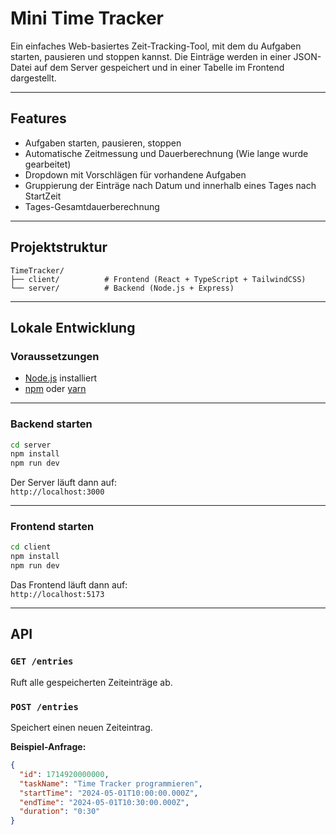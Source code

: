 #  Mini Time Tracker

Ein einfaches Web-basiertes Zeit-Tracking-Tool, mit dem du Aufgaben starten, pausieren und stoppen kannst. Die Einträge werden in einer JSON-Datei auf dem Server gespeichert und in einer Tabelle im Frontend dargestellt.

---

## Features

- Aufgaben starten, pausieren, stoppen
- Automatische Zeitmessung und Dauerberechnung (Wie lange wurde gearbeitet)
- Dropdown mit Vorschlägen für vorhandene Aufgaben
- Gruppierung der Einträge nach Datum und innerhalb eines Tages nach StartZeit
- Tages-Gesamtdauerberechnung

---

## Projektstruktur

```
TimeTracker/
├── client/          # Frontend (React + TypeScript + TailwindCSS)
└── server/          # Backend (Node.js + Express)
```

---

## Lokale Entwicklung

### Voraussetzungen

- [Node.js](https://nodejs.org) installiert
- [npm](https://www.npmjs.com/) oder [yarn](https://yarnpkg.com/)

---

### Backend starten

```bash
cd server
npm install
npm run dev
```

Der Server läuft dann auf:  
 `http://localhost:3000`

---

### Frontend starten

```bash
cd client
npm install
npm run dev
```

Das Frontend läuft dann auf:  
 `http://localhost:5173`



---

## API

### `GET /entries`

Ruft alle gespeicherten Zeiteinträge ab.

### `POST /entries`

Speichert einen neuen Zeiteintrag.

**Beispiel-Anfrage:**

```json
{
  "id": 1714920000000,
  "taskName": "Time Tracker programmieren",
  "startTime": "2024-05-01T10:00:00.000Z",
  "endTime": "2024-05-01T10:30:00.000Z",
  "duration": "0:30"
}
```

